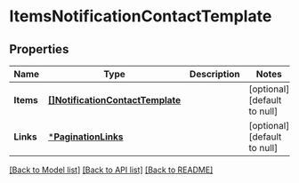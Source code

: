 # ItemsNotificationContactTemplate

## Properties
Name | Type | Description | Notes
------------ | ------------- | ------------- | -------------
**Items** | [**[]NotificationContactTemplate**](NotificationContactTemplate.md) |  | [optional] [default to null]
**Links** | [***PaginationLinks**](PaginationLinks.md) |  | [optional] [default to null]

[[Back to Model list]](../README.md#documentation-for-models) [[Back to API list]](../README.md#documentation-for-api-endpoints) [[Back to README]](../README.md)


